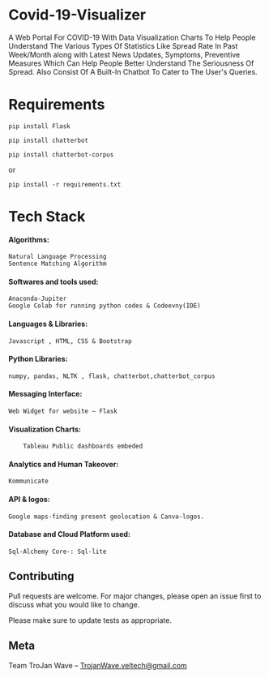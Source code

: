 # Covid-19-Visualizer
A Web Portal For COVID-19 With Data Visualization Charts To Help People Understand The Various Types Of Statistics Like Spread Rate In Past Week/Month along with Latest News Updates, Symptoms, Preventive Measures Which Can Help People Better Understand The Seriousness Of Spread.
Also Consist Of A Built-In Chatbot To Cater to The User's Queries.
# Requirements
`pip install Flask`

`pip install chatterbot`

`pip install chatterbot-corpus`

or 

`pip install -r requirements.txt`
# Tech Stack

#### Algorithms:  
	Natural Language Processing
	Sentence Matching Algorithm

#### Softwares and tools used:  
	Anaconda-Jupiter
	Google Colab for running python codes & Codeevny(IDE)
        
#### Languages & Libraries:		
  	Javascript , HTML, CSS & Bootstrap
#### Python Libraries: 
   	numpy, pandas, NLTK , flask, chatterbot,chatterbot_corpus
#### Messaging Interface:	
   	Web Widget for website – Flask
#### Visualization Charts:			
    	Tableau Public dashboards embeded
#### Analytics and Human Takeover:
	Kommunicate
#### API & logos:
	Google maps-finding present geolocation & Canva-logos.
#### Database and Cloud Platform used:
	Sql-Alchemy Core-: Sql-lite
## Contributing
Pull requests are welcome. For major changes, please open an issue first to discuss what you would like to change.

Please make sure to update tests as appropriate.

## Meta
Team TroJan Wave – TrojanWave.veltech@gmail.com


